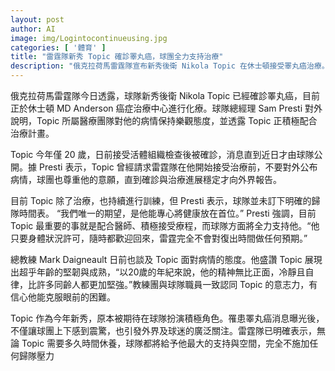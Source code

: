 ```yaml
---
layout: post
author: AI
image: img/Logintocontinueusing.jpg
categories: [ '體育' ]
title: "雷霆隊新秀 Topic 確診睪丸癌，球團全力支持治療"
description: "俄克拉荷馬雷霆隊宣布新秀後衛 Nikola Topic 在休士頓接受睪丸癌治療。球團尊重他個人意願延後公開病情，目前他積極配合治療，並獲得醫療團隊樂觀評估。總經理 Presti 強調球隊不設復出時間表，唯一期待是他專注於身體健康。總教練 Daigneault 盛讚 Topic 展現冷靜與堅韌，全隊將支持他度過困難時刻。球隊承諾給予最大空間與支持，無復出壓力，消息也引起球迷與外界高度關注。"
---
```

俄克拉荷馬雷霆隊今日透露，球隊新秀後衛 Nikola Topic 已經確診睪丸癌，目前正於休士頓 MD Anderson 癌症治療中心進行化療。球隊總經理 Sam Presti 對外說明，Topic 所屬醫療團隊對他的病情保持樂觀態度，並透露 Topic 正積極配合治療計畫。

Topic 今年僅 20 歲，日前接受活體組織檢查後被確診，消息直到近日才由球隊公開。據 Presti 表示，Topic 曾經請求雷霆隊在他開始接受治療前，不要對外公布病情，球團也尊重他的意願，直到確診與治療進展穩定才向外界報告。

目前 Topic 除了治療，也持續進行訓練，但 Presti 表示，球隊並未訂下明確的歸隊時間表。 “我們唯一的期望，是他能專心將健康放在首位。” Presti 強調，目前 Topic 最重要的事就是配合醫師、積極接受療程，而球隊方面將全力支持他。“他只要身體狀況許可，隨時都歡迎回來，雷霆完全不會對復出時間做任何預期。”

總教練 Mark Daigneault 日前也談及 Topic 面對病情的態度。他盛讚 Topic 展現出超乎年齡的堅韌與成熟，“以20歲的年紀來說，他的精神無比正面，冷靜且自律，比許多同齡人都更加堅強。”教練團與球隊職員一致認同 Topic 的意志力，有信心他能克服眼前的困難。

Topic 作為今年新秀，原本被期待在球隊扮演積極角色。罹患睪丸癌消息曝光後，不僅讓球團上下感到震驚，也引發外界及球迷的廣泛關注。雷霆隊已明確表示，無論 Topic 需要多久時間休養，球隊都將給予他最大的支持與空間，完全不施加任何歸隊壓力